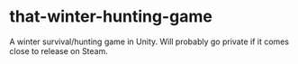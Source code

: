 # that-winter-hunting-game
A winter survival/hunting game in Unity. Will probably go private if it comes close to release on Steam.
